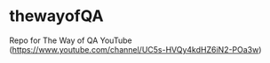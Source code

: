 # thewayofQA
Repo for The Way of QA YouTube (https://www.youtube.com/channel/UC5s-HVQy4kdHZ6iN2-POa3w)
